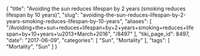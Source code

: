 {
    "title": "Avoiding the sun reduces lifespan by 2 years (smoking reduces lifespan by 10 years)",
    "slug": "avoiding-the-sun-reduces-lifespan-by-2-years-smoking-reduces-lifespan-by-10-years",
    "aliases": [
        "/Avoiding+the+sun+reduces+lifespan+by+2+years+smoking+reduces+lifespan+by+10+years+\u2013+March+2016",
        "/8497"
    ],
    "tiki_page_id": 8497,
    "date": "2017-06-09",
    "categories": [
        "Sun",
        "Mortality"
    ],
    "tags": [
        "Mortality",
        "Sun"
    ]
}
